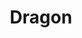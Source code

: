 ---
title: Dragon
layout: default
modal-id: 2
img: dragon.jpg
thumbnail: dragon.jpg
alt: image-alt
description: Flexible dragon design.
---